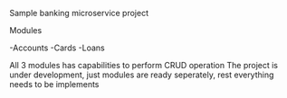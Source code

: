 Sample banking microservice project

Modules

 -Accounts
 -Cards
 -Loans

All 3 modules has capabilities to perform CRUD operation
The project is under development, just modules are ready seperately, rest everything needs to be implements
